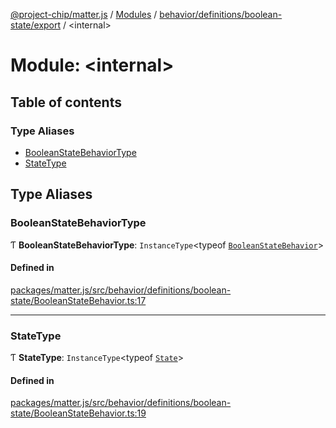 [@project-chip/matter.js](../README.md) / [Modules](../modules.md) / [behavior/definitions/boolean-state/export](behavior_definitions_boolean_state_export.md) / \<internal\>

# Module: \<internal\>

## Table of contents

### Type Aliases

- [BooleanStateBehaviorType](behavior_definitions_boolean_state_export._internal_.md#booleanstatebehaviortype)
- [StateType](behavior_definitions_boolean_state_export._internal_.md#statetype)

## Type Aliases

### BooleanStateBehaviorType

Ƭ **BooleanStateBehaviorType**: `InstanceType`\<typeof [`BooleanStateBehavior`](behavior_definitions_boolean_state_export.md#booleanstatebehavior)\>

#### Defined in

[packages/matter.js/src/behavior/definitions/boolean-state/BooleanStateBehavior.ts:17](https://github.com/project-chip/matter.js/blob/5f71eedebdb9fa54338bde320c311bb359b7455d/packages/matter.js/src/behavior/definitions/boolean-state/BooleanStateBehavior.ts#L17)

___

### StateType

Ƭ **StateType**: `InstanceType`\<typeof [`State`](../classes/behavior_definitions_boolean_state_export.BooleanStateServer.md#state-1)\>

#### Defined in

[packages/matter.js/src/behavior/definitions/boolean-state/BooleanStateBehavior.ts:19](https://github.com/project-chip/matter.js/blob/5f71eedebdb9fa54338bde320c311bb359b7455d/packages/matter.js/src/behavior/definitions/boolean-state/BooleanStateBehavior.ts#L19)
